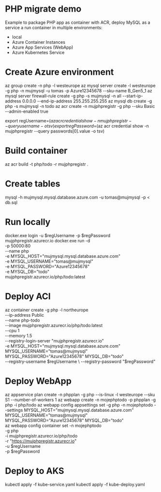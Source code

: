 # PHP migrate demo
Example to package PHP app as container with ACR, deploy MySQL as a service a run container in multiple environments:
* local
* Azure Container Instances
* Azure App Services (WebApp)
* Azure Kubernetes Service

# Create Azure environment
az group create -n php -l westeurope
az mysql server create -l westeurope -g php -n mujmysql -u tomas -p Azure12345678 --sku-name B_Gen5_1
az mysql server firewall-rule create -g php -s mujmysql -n all --start-ip-address 0.0.0.0 --end-ip-address 255.255.255.255
az mysql db create -g php -s mujmysql -n todo
az acr create -n mujphpregistr -g php --sku Basic --admin-enabled true

export regUsername=$(az acr credential show -n mujphpregistr --query username -o tsv)
export regPassword=$(az acr credential show -n mujphpregistr --query passwords[0].value -o tsv)

# Build container
az acr build -t php/todo -r mujphpregistr .

# Create tables
mysql -h mujmysql.mysql.database.azure.com -u tomas@mujmysql -p < db.sql

# Run locally
docker.exe login -u $regUsername -p $regPassword mujphpregistr.azurecr.io
docker.exe run -d \
    -p 50000:80 \
    --name php \
    -e MYSQL_HOST="mujmysql.mysql.database.azure.com" \
    -e MYSQL_USERNAME="tomas@mujmysql" \
    -e MYSQL_PASSWORD="Azure12345678" \
    -e MYSQL_DB="todo" \
    mujphpregistr.azurecr.io/php/todo:latest

# Deploy ACI
az container create -g php -l northeurope \
    --ip-address Public \
    --name php-todo \
    --image mujphpregistr.azurecr.io/php/todo:latest \
    --cpu 1 \
    --memory 1.5 \
    --registry-login-server "mujphpregistr.azurecr.io" \
    -e MYSQL_HOST="mujmysql.mysql.database.azure.com" MYSQL_USERNAME="tomas@mujmysql" MYSQL_PASSWORD="Azure12345678" MYSQL_DB="todo" \
    --registry-username $regUsername \
    --registry-password "$regPassword"  

# Deploy WebApp
az appservice plan create -n phpplan -g php --is-linux -l westeurope --sku S1 --number-of-workers 1
az webapp create -n mojephptodo -p phpplan -g php -i php/todo 
az webapp config appsettings set -g php -n mojephptodo --settings MYSQL_HOST="mujmysql.mysql.database.azure.com" MYSQL_USERNAME="tomas@mujmysql" MYSQL_PASSWORD="Azure12345678" MYSQL_DB="todo"   
az webapp config container set -n mojephptodo \
    -g php \
    -i mujphpregistr.azurecr.io/php/todo \
    -r "https://mujphpregistr.azurecr.io" \
    -u $regUsername \
    -p $regPassword


# Deploy to AKS
kubectl apply -f kube-service.yaml
kubectl apply -f kube-deploy.yaml

